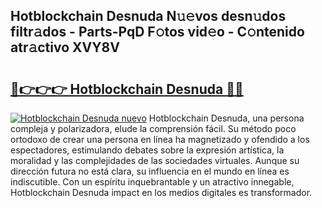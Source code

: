 ## Hotblockchain Desnuda N𝚞𝚎vos desn𝚞dos filtr𝚊dos - Parts-PqD F𝚘tos vid𝚎o - C𝚘ntenido atr𝚊ctivo XVY8V

# <h2><a href="http://mbdbzjp.tromn.icu/?c=Hotblockchain+Desnuda">🔗👉👉👉 Hotblockchain Desnuda 🔗🔗</a></h2>

[![Hotblockchain Desnuda nuevo](https://i.imgur.com/pEAQMta.gif)](http://mbdbzjp.tromn.icu/?c=Hotblockchain+Desnuda)
Hotblockchain Desnuda, una persona compleja y polarizadora, elude la comprensión fácil. Su método poco ortodoxo de crear una persona en línea ha magnetizado y ofendido a los espectadores, estimulando debates sobre la expresión artística, la moralidad y las complejidades de las sociedades virtuales. Aunque su dirección futura no está clara, su influencia en el mundo en línea es indiscutible. Con un espíritu inquebrantable y un atractivo innegable, Hotblockchain Desnuda impact en los medios digitales es transformador.
